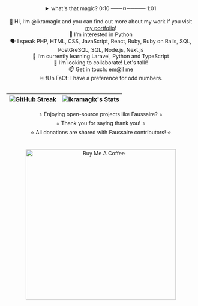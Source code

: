 <div align="center">
<details>
<summary>what's that magic? 0:10 ───ㅇ───── 1:01 </summary>
<p align="center">
  <br>
  <a href="https://badges.pufler.dev">
    <img src="https://badges.pufler.dev/visits/ikramagix/badge-it" alt="Visits Badge">
  </a>
</p>
</details>
</div>
<br>
<div align="center">
👋 Hi, I’m @ikramagix and you can find out more about my work if you visit <a href="ikramagix.com">my portfolio</a>!<br>
👀 I’m interested in Python <br>
🗣 I speak PHP, HTML, CSS, JavaScript, React, Ruby, Ruby on Rails, SQL, PostGreSQL, SQL, Node.js, Next.js<br>
🌱 I’m currently learning Laravel, Python and TypeScript <br>
💞️ I’m looking to collaborate! Let's talk!<br>
📫 Get in touch: <a href="mailto:hello@ikramagix.com">em@il me</a> <br>
♾️ fUn FaCt: I have a preference for odd numbers.
</div>

<br>

| [![GitHub Streak](https://git-hub-streak-stats.vercel.app?user=ikramagix&theme=hacker)](https://git.io/streak-stats) | ![ikramagix's Stats](https://github-readme-stats.vercel.app/api?username=ikramagix&theme=great-gatsby&show_icons=true&hide_border=false&count_private=true) |
| --- | --- |

<div align="center">

⭐ Enjoying open-source projects like Faussaire? ⭐<br> 
⭐ Thank you for saying thank you! ⭐<br>
⭐ All donations are shared with Faussaire contributors! ⭐  

<br>

<a href="https://www.buymeacoffee.com/ikramagix" target="_blank">
  <img 
    src="https://i.ibb.co/tP37SFx/cuphead-thx-nobg.png" 
    alt="Buy Me A Coffee" 
    width="400">
</a>
</div>
